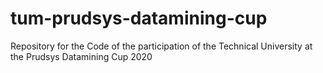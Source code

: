 # tum-prudsys-datamining-cup
Repository for the Code of the participation of the Technical University at the Prudsys Datamining Cup 2020 
